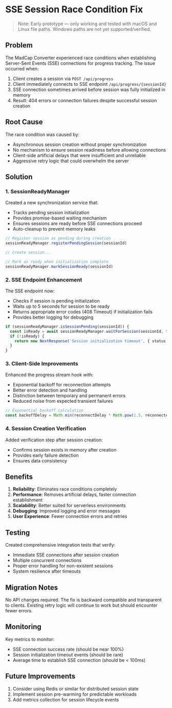 # SSE Session Race Condition Fix

> Note: Early prototype — only working and tested with macOS and Linux file paths. Windows paths are not yet supported/verified.

## Problem

The MadCap Converter experienced race conditions when establishing Server-Sent Events (SSE) connections for progress tracking. The issue occurred when:

1. Client creates a session via `POST /api/progress`
2. Client immediately connects to SSE endpoint `/api/progress/{sessionId}`
3. SSE connection sometimes arrived before session was fully initialized in memory
4. Result: 404 errors or connection failures despite successful session creation

## Root Cause

The race condition was caused by:
- Asynchronous session creation without proper synchronization
- No mechanism to ensure session readiness before allowing connections
- Client-side artificial delays that were insufficient and unreliable
- Aggressive retry logic that could overwhelm the server

## Solution

### 1. SessionReadyManager

Created a new synchronization service that:
- Tracks pending session initialization
- Provides promise-based waiting mechanism
- Ensures sessions are ready before SSE connections proceed
- Auto-cleanup to prevent memory leaks

```typescript
// Register session as pending during creation
sessionReadyManager.registerPendingSession(sessionId)

// Create session...

// Mark as ready when initialization complete
sessionReadyManager.markSessionReady(sessionId)
```

### 2. SSE Endpoint Enhancement

The SSE endpoint now:
- Checks if session is pending initialization
- Waits up to 5 seconds for session to be ready
- Returns appropriate error codes (408 Timeout) if initialization fails
- Provides better logging for debugging

```typescript
if (sessionReadyManager.isSessionPending(sessionId)) {
  const isReady = await sessionReadyManager.waitForSession(sessionId, 5000)
  if (!isReady) {
    return new NextResponse('Session initialization timeout', { status: 408 })
  }
}
```

### 3. Client-Side Improvements

Enhanced the progress stream hook with:
- Exponential backoff for reconnection attempts
- Better error detection and handling
- Distinction between temporary and permanent errors
- Reduced noise from expected transient failures

```typescript
// Exponential backoff calculation
const backoffDelay = Math.min(reconnectDelay * Math.pow(1.5, reconnectAttempt), 10000)
```

### 4. Session Creation Verification

Added verification step after session creation:
- Confirms session exists in memory after creation
- Provides early failure detection
- Ensures data consistency

## Benefits

1. **Reliability**: Eliminates race conditions completely
2. **Performance**: Removes artificial delays, faster connection establishment
3. **Scalability**: Better suited for serverless environments
4. **Debugging**: Improved logging and error messages
5. **User Experience**: Fewer connection errors and retries

## Testing

Created comprehensive integration tests that verify:
- Immediate SSE connections after session creation
- Multiple concurrent connections
- Proper error handling for non-existent sessions
- System resilience after timeouts

## Migration Notes

No API changes required. The fix is backward compatible and transparent to clients. Existing retry logic will continue to work but should encounter fewer errors.

## Monitoring

Key metrics to monitor:
- SSE connection success rate (should be near 100%)
- Session initialization timeout events (should be rare)
- Average time to establish SSE connection (should be < 100ms)

## Future Improvements

1. Consider using Redis or similar for distributed session state
2. Implement session pre-warming for predictable workloads
3. Add metrics collection for session lifecycle events
